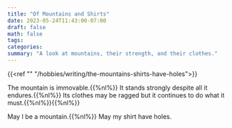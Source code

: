 ```yaml
---
title: "Of Mountains and Shirts"
date: 2023-05-24T11:43:00-07:00
draft: false
math: false
tags: 
categories: 
summary: "A look at mountains, their strength, and their clothes."
---
```

{{<ref "" "/hobbies/writing/the-mountains-shirts-have-holes">}}
<!-- *Originally written: May 24, 2023*{{%nl%}}{{%nl%}} -->

The mountain is immovable.{{%nl%}}
It stands strongly despite all it endures.{{%nl%}}
Its clothes may be ragged but it continues to do what it must.{{%nl%}}{{%nl%}}

May I be a mountain.{{%nl%}}
May my shirt have holes.
